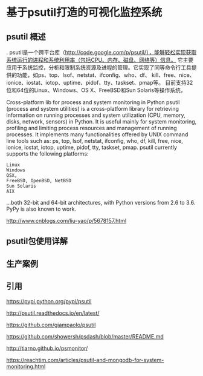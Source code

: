 # 基于psutil打造的可视化监控系统

## psutil 概述
. psutil是一个跨平台库（http://code.google.com/p/psutil/），能够轻松实现获取系统运行的进程和系统利用率（包括CPU、内存、磁盘、网络等）信息。
它主要应用于系统监控，分析和限制系统资源及进程的管理。它实现了同等命令行工具提供的功能，如ps、top、lsof、netstat、ifconfig、who、df、
kill、free、nice、ionice、iostat、iotop、uptime、pidof、tty、taskset、pmap等。
目前支持32位和64位的Linux、Windows、OS X、FreeBSD和Sun Solaris等操作系统，

Cross-platform lib for process and system monitoring in Python 
psutil (process and system utilities) is a cross-platform library for retrieving information on running processes and system utilization (CPU, memory, disks, network, sensors) in Python. It is useful mainly for system monitoring, profiling and limiting process resources and management of running processes. It implements many functionalities offered by UNIX command line tools such as: ps, top, lsof, netstat, ifconfig, who, df, kill, free, nice, ionice, iostat, iotop, uptime, pidof, tty, taskset, pmap. psutil currently supports the following platforms:

    Linux
    Windows
    OSX,
    FreeBSD, OpenBSD, NetBSD
    Sun Solaris
    AIX

...both 32-bit and 64-bit architectures, with Python versions from 2.6 to 3.6. PyPy is also known to work.


http://www.cnblogs.com/liu-yao/p/5678157.html


## psutil包使用详解


## 生产案例


## 引用 

https://pypi.python.org/pypi/psutil

http://psutil.readthedocs.io/en/latest/

https://github.com/giampaolo/psutil

https://github.com/showersh/psdash/blob/master/README.md

http://tiarno.github.io/psmonitor/

https://reachtim.com/articles/psutil-and-mongodb-for-system-monitoring.html



